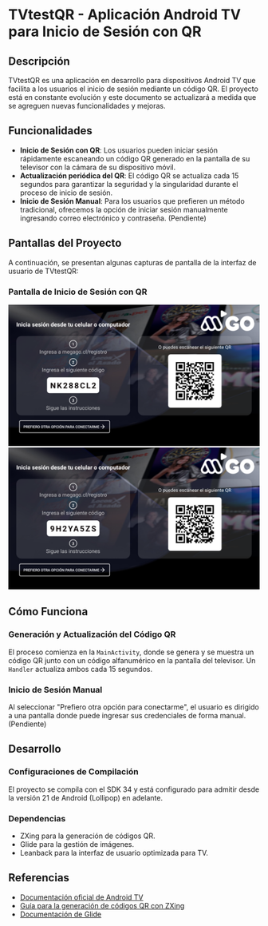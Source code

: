 # TVtestQR - Aplicación Android TV para Inicio de Sesión con QR

## Descripción

TVtestQR es una aplicación en desarrollo para dispositivos Android TV que facilita a los usuarios el inicio de sesión mediante un código QR. El proyecto está en constante evolución y este documento se actualizará a medida que se agreguen nuevas funcionalidades y mejoras.

## Funcionalidades

- **Inicio de Sesión con QR**: Los usuarios pueden iniciar sesión rápidamente escaneando un código QR generado en la pantalla de su televisor con la cámara de su dispositivo móvil.
- **Actualización periódica del QR**: El código QR se actualiza cada 15 segundos para garantizar la seguridad y la singularidad durante el proceso de inicio de sesión.
- **Inicio de Sesión Manual**: Para los usuarios que prefieren un método tradicional, ofrecemos la opción de iniciar sesión manualmente ingresando correo electrónico y contraseña. (Pendiente)

## Pantallas del Proyecto

A continuación, se presentan algunas capturas de pantalla de la interfaz de usuario de TVtestQR:

### Pantalla de Inicio de Sesión con QR
![Pantalla de Inicio de Sesión con QR](screenshots/login_screen1.png)
![Pantalla de Inicio de Sesión con QR - Actualización](screenshots/login_screen2.png)

## Cómo Funciona

### Generación y Actualización del Código QR

El proceso comienza en la `MainActivity`, donde se genera y se muestra un código QR junto con un código alfanumérico en la pantalla del televisor. Un `Handler` actualiza ambos cada 15 segundos.

### Inicio de Sesión Manual

Al seleccionar "Prefiero otra opción para conectarme", el usuario es dirigido a una pantalla donde puede ingresar sus credenciales de forma manual.(Pendiente)

## Desarrollo

### Configuraciones de Compilación

El proyecto se compila con el SDK 34 y está configurado para admitir desde la versión 21 de Android (Lollipop) en adelante.

### Dependencias

- ZXing para la generación de códigos QR.
- Glide para la gestión de imágenes.
- Leanback para la interfaz de usuario optimizada para TV.

## Referencias

- [Documentación oficial de Android TV](https://developer.android.com/tv)
- [Guía para la generación de códigos QR con ZXing](https://github.com/journeyapps/zxing-android-embedded)
- [Documentación de Glide](https://bumptech.github.io/glide/)


